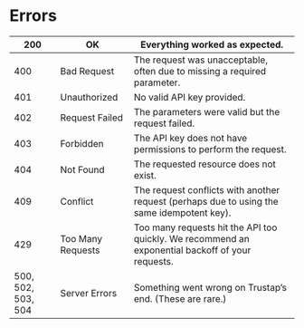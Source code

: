 # Errors

| 200                | OK                | Everything worked as expected.                                                                   |
|--------------------|-------------------|--------------------------------------------------------------------------------------------------|
| 400                | Bad Request       | The request was unacceptable, often due to missing a required parameter.                         |
| 401                | Unauthorized      | No valid API key provided.                                                                       |
| 402                | Request Failed    | The parameters were valid but the request failed.                                                |
| 403                | Forbidden         | The API key does not have permissions to perform the request.                                     |
| 404                | Not Found         | The requested resource does not exist.                                                            |
| 409                | Conflict          | The request conflicts with another request (perhaps due to using the same idempotent key).       |
| 429                | Too Many Requests | Too many requests hit the API too quickly. We recommend an exponential backoff of your requests. |
| 500, 502, 503, 504 | Server Errors     | Something went wrong on Trustap’s end. (These are rare.)                                         |